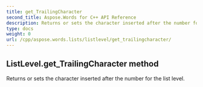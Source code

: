 ```yaml
---
title: get_TrailingCharacter
second_title: Aspose.Words for C++ API Reference
description: Returns or sets the character inserted after the number for the list level. 
type: docs
weight: 0
url: /cpp/aspose.words.lists/listlevel/get_trailingcharacter/
---
```

## ListLevel.get_TrailingCharacter method


Returns or sets the character inserted after the number for the list level.

